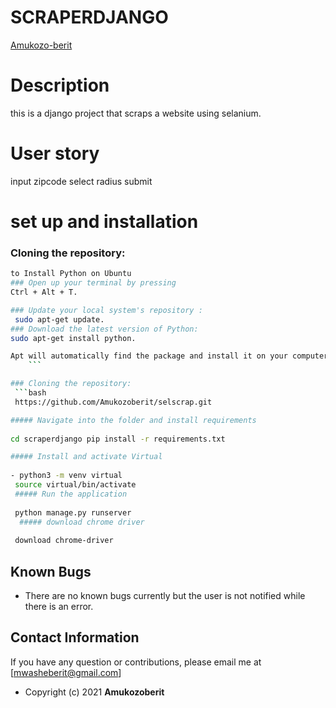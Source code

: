 # SCRAPERDJANGO
[Amukozo-berit](https://github.com/Amukozo-berit)

# Description
this is a django project that scraps a website using selanium.


# User story
input zipcode
select radius
submit

# set up and installation

### Cloning the repository: 
```bash
to Install Python on Ubuntu
### Open up your terminal by pressing 
Ctrl + Alt + T.

### Update your local system's repository :
 sudo apt-get update.
### Download the latest version of Python: 
sudo apt-get install python.

Apt will automatically find the package and install it on your computer.
    ```

### Cloning the repository:  
 ```bash 
 https://github.com/Amukozoberit/selscrap.git

##### Navigate into the folder and install requirements  
 
cd scraperdjango pip install -r requirements.txt 

##### Install and activate Virtual  
 
- python3 -m venv virtual 
 source virtual/bin/activate  
 ##### Run the application  
 
 python manage.py runserver 
  ##### download chrome driver  
 
 download chrome-driver
```  
## Known Bugs  
* There are no known bugs currently but the user is not notified while there is an error.

## Contact Information   
If you have any question or contributions, please email me at [mwasheberit@gmail.com] 

* Copyright (c) 2021 **Amukozoberit**
